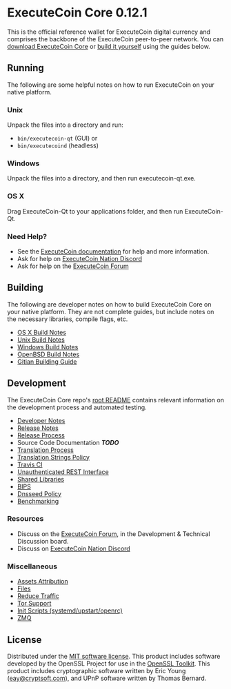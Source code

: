 ExecuteCoin Core 0.12.1
=====================

This is the official reference wallet for ExecuteCoin digital currency and comprises the backbone of the ExecuteCoin peer-to-peer network. You can [download ExecuteCoin Core](https://www.executecoin.org/downloads/) or [build it yourself](#building) using the guides below.

Running
---------------------
The following are some helpful notes on how to run ExecuteCoin on your native platform.

### Unix

Unpack the files into a directory and run:

- `bin/executecoin-qt` (GUI) or
- `bin/executecoind` (headless)

### Windows

Unpack the files into a directory, and then run executecoin-qt.exe.

### OS X

Drag ExecuteCoin-Qt to your applications folder, and then run ExecuteCoin-Qt.

### Need Help?

* See the [ExecuteCoin documentation](https://dashpay.atlassian.net/wiki/display/DOC)
for help and more information.
* Ask for help on [ExecuteCoin Nation Discord](http://executecoinchat.org)
* Ask for help on the [ExecuteCoin Forum](https://executecoin.org/forum)

Building
---------------------
The following are developer notes on how to build ExecuteCoin Core on your native platform. They are not complete guides, but include notes on the necessary libraries, compile flags, etc.

- [OS X Build Notes](build-osx.md)
- [Unix Build Notes](build-unix.md)
- [Windows Build Notes](build-windows.md)
- [OpenBSD Build Notes](build-openbsd.md)
- [Gitian Building Guide](gitian-building.md)

Development
---------------------
The ExecuteCoin Core repo's [root README](/README.md) contains relevant information on the development process and automated testing.

- [Developer Notes](developer-notes.md)
- [Release Notes](release-notes.md)
- [Release Process](release-process.md)
- Source Code Documentation ***TODO***
- [Translation Process](translation_process.md)
- [Translation Strings Policy](translation_strings_policy.md)
- [Travis CI](travis-ci.md)
- [Unauthenticated REST Interface](REST-interface.md)
- [Shared Libraries](shared-libraries.md)
- [BIPS](bips.md)
- [Dnsseed Policy](dnsseed-policy.md)
- [Benchmarking](benchmarking.md)

### Resources
* Discuss on the [ExecuteCoin Forum](https://executecoin.org/forum), in the Development & Technical Discussion board.
* Discuss on [ExecuteCoin Nation Discord](http://executecoinchat.org)

### Miscellaneous
- [Assets Attribution](assets-attribution.md)
- [Files](files.md)
- [Reduce Traffic](reduce-traffic.md)
- [Tor Support](tor.md)
- [Init Scripts (systemd/upstart/openrc)](init.md)
- [ZMQ](zmq.md)

License
---------------------
Distributed under the [MIT software license](/COPYING).
This product includes software developed by the OpenSSL Project for use in the [OpenSSL Toolkit](https://www.openssl.org/). This product includes
cryptographic software written by Eric Young ([eay@cryptsoft.com](mailto:eay@cryptsoft.com)), and UPnP software written by Thomas Bernard.
